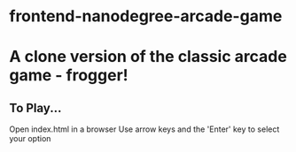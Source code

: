 frontend-nanodegree-arcade-game
===============================

# A clone version of the classic arcade game - frogger!

## To Play...

Open index.html in a browser
Use arrow keys and the 'Enter' key to select your option